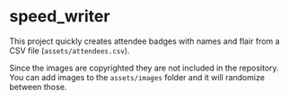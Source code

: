 # speed_writer

This project quickly creates attendee badges with names and flair from a CSV file
(`assets/attendees.csv`).

Since the images are copyrighted they are not included in the repository. You can
add images to the `assets/images` folder and it will randomize between those.
